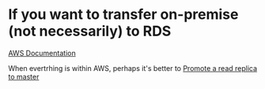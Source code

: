 # If you want to transfer on-premise (not necessarily) to RDS

[AWS Documentation](https://docs.aws.amazon.com/AmazonRDS/latest/UserGuide/MySQL.Procedural.Importing.html)

When evertrhing is within AWS, perhaps it's better to [Promote a read replica to master](https://aws.amazon.com/blogs/aws/amazon-rds-for-mysql-promote-read-replica/)